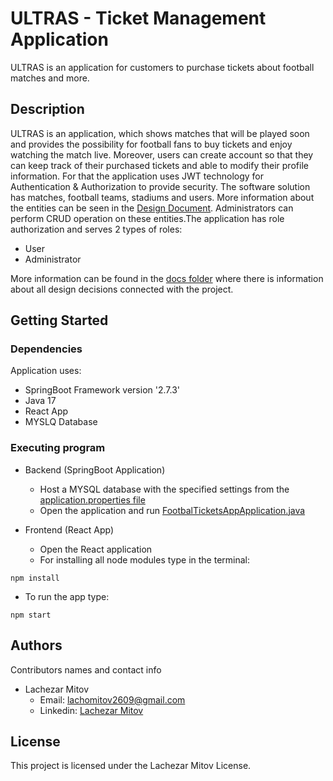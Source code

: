 # ULTRAS - Ticket Management Application

ULTRAS is an application for customers to purchase tickets about football matches and more.

## Description

ULTRAS is an application, which shows matches that will be played soon and provides the possibility for football fans to buy tickets and enjoy watching the match live. Moreover, users can create account so that they can keep track of their purchased tickets and able to modify their profile information. For that the application uses JWT technology for Authentication & Authorization to provide security. The software solution has matches, football teams, stadiums and users. More information about the entities can be seen in the [Design Document](https://github.com/Lachezar14/ULTRAS/tree/main/docs). Administrators can perform CRUD operation on these entities.The application has role authorization and serves 2 types of roles:
   * User
   * Administrator
   
More information can be found in the [docs folder](https://github.com/Lachezar14/ULTRAS/tree/main/docs) where there is information about all design decisions connected with the project.

## Getting Started

### Dependencies

Application uses:

* SpringBoot Framework version  '2.7.3'
* Java 17
* React App
* MYSLQ Database

### Executing program

* Backend (SpringBoot Application)
   * Host a MYSQL database with the specified settings from the [application.properties file](https://github.com/Lachezar14/ULTRAS/tree/main/football-tickets-app/src/main/resources)
   * Open the application and run [FootbalTicketsAppApplication.java](https://github.com/Lachezar14/ULTRAS/blob/main/football-tickets-app/src/main/java/com/ultras/footbalticketsapp/FootbalTicketsAppApplication.java) 

* Frontend (React App)
   * Open the React application
   * For installing all node modules type in the terminal:
```
npm install
```
   * To run the app type:
   ```
npm start
```

## Authors

Contributors names and contact info

* Lachezar Mitov
    * Email: lachomitov2609@gmail.com
    * Linkedin: [Lachezar Mitov](https://www.linkedin.com/in/lachezar-mitov-922b49230/)

## License

This project is licensed under the Lachezar Mitov License.

